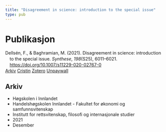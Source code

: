 ```yaml
---
title: "Disagreement in science: introduction to the special issue"
type: pub
---
```

<h1>Publikasjon</h1>
<article id="csl-bib-container-STYYBBKB" class="csl-bib-container">
  <div class="csl-bib-body" style="line-height: 1.35; padding-left: 1em; text-indent:-1em;">
  <div class="csl-entry">Dells&#xE9;n, F., &amp; Baghramian, M. (2021). Disagreement in science: introduction to the special issue. <i>Synthese</i>, <i>198</i>(S25), 6011&#x2013;6021. <a href="https://doi.org/10.1007/s11229-020-02767-0">https://doi.org/10.1007/s11229-020-02767-0</a></div>
</div>
  <div class="csl-bib-buttons">
    <a href="#taxonomy-article-STYYBBKB" class="csl-bib-button">Arkiv</a>
    <a href="https://app.cristin.no/results/show.jsf?id=1967612" alt="Cristin URL" class="csl-bib-button">Cristin</a>
    <a href="http://zotero.org/groups/5022929/items/STYYBBKB" alt="Zotero URL" class="csl-bib-button">Zotero</a>
    <a href="https://link.springer.com/content/pdf/10.1007/s11229-020-02767-0.pdf" class="csl-bib-button">Unpaywall</a>
  </div>
  <div id="csl-bib-meta-container-STYYBBKB"></div>
</article>
<div id="csl-bib-meta-STYYBBKB" class="csl-bib-meta">
  <article id="taxonomy-article-STYYBBKB" class="taxonomy-article">
    <h1>Arkiv</h1>
    <ul>
      <li>Høgskolen i Innlandet</li>
      <li>Handelshøgskolen Innlandet - Fakultet for økonomi og samfunnsvitenskap</li>
      <li>Institutt for rettsvitenskap, filosofi og internasjonale studier</li>
      <li>2021</li>
      <li>Desember</li>
    </ul>
  </article>
</div>
